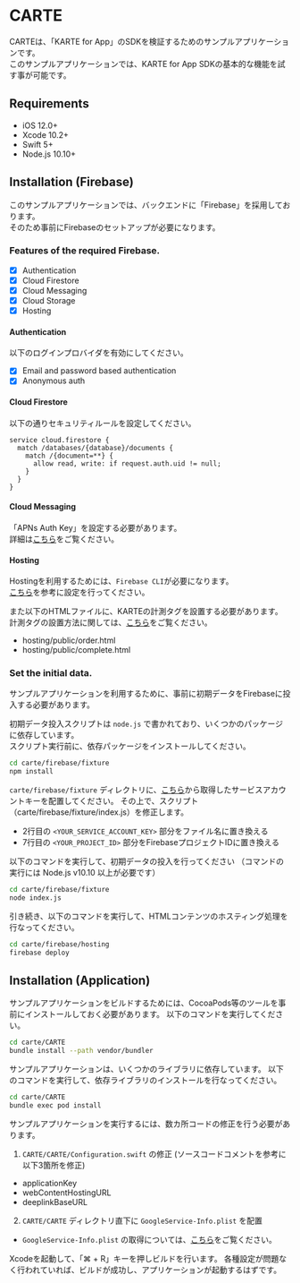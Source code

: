 # CARTE
CARTEは、「KARTE for App」のSDKを検証するためのサンプルアプリケーションです。<br>
このサンプルアプリケーションでは、KARTE for App SDKの基本的な機能を試す事が可能です。

## Requirements
* iOS 12.0+
* Xcode 10.2+
* Swift 5+
* Node.js 10.10+

## Installation (Firebase)
このサンプルアプリケーションでは、バックエンドに「Firebase」を採用しております。<br>
そのため事前にFirebaseのセットアップが必要になります。

### Features of the required Firebase.
- [x] Authentication
- [x] Cloud Firestore
- [x] Cloud Messaging
- [x] Cloud Storage
- [x] Hosting

#### Authentication
以下のログインプロバイダを有効にしてください。
- [x] Email and password based authentication
- [x] Anonymous auth

#### Cloud Firestore
以下の通りセキュリティルールを設定してください。
```
service cloud.firestore {
  match /databases/{database}/documents {
    match /{document=**} {
      allow read, write: if request.auth.uid != null;
    }
  }
}
```

#### Cloud Messaging
「APNs Auth Key」を設定する必要があります。<br>
詳細は[こちら](https://firebase.google.com/docs/cloud-messaging/ios/certs)をご覧ください。

#### Hosting
Hostingを利用するためには、`Firebase CLI`が必要になります。<br>
[こちら](https://firebase.google.com/docs/hosting/quickstart)を参考に設定を行ってください。

また以下のHTMLファイルに、KARTEの計測タグを設置する必要があります。<br>
計測タグの設置方法に関しては、[こちら](https://developers.karte.io/docs/setup-web)をご覧ください。
- hosting/public/order.html
- hosting/public/complete.html

### Set the initial data.
サンプルアプリケーションを利用するために、事前に初期データをFirebaseに投入する必要があります。

初期データ投入スクリプトは `node.js` で書かれており、いくつかのパッケージに依存しています。<br>
スクリプト実行前に、依存パッケージをインストールしてください。
```bash
cd carte/firebase/fixture
npm install
```

`carte/firebase/fixture` ディレクトリに、[こちら](https://console.firebase.google.com/project/_/settings/serviceaccounts/adminsdk)から取得したサービスアカウントキーを配置してください。
その上で、スクリプト（carte/firebase/fixture/index.js）を修正します。
- 2行目の `<YOUR_SERVICE_ACCOUNT_KEY>` 部分をファイル名に置き換える
- 7行目の `<YOUR_PROJECT_ID>` 部分をFirebaseプロジェクトIDに置き換える

以下のコマンドを実行して、初期データの投入を行ってください （コマンドの実行には Node.js v10.10 以上が必要です）
```bash
cd carte/firebase/fixture
node index.js
```

引き続き、以下のコマンドを実行して、HTMLコンテンツのホスティング処理を行なってください。
```bash
cd carte/firebase/hosting
firebase deploy
```

## Installation (Application)
サンプルアプリケーションをビルドするためには、CocoaPods等のツールを事前にインストールしておく必要があります。
以下のコマンドを実行してください。
```bash
cd carte/CARTE
bundle install --path vendor/bundler
```

サンプルアプリケーションは、いくつかのライブラリに依存しています。
以下のコマンドを実行して、依存ライブラリのインストールを行なってください。
```bash
cd carte/CARTE
bundle exec pod install
```

サンプルアプリケーションを実行するには、数カ所コードの修正を行う必要があります。
1. `CARTE/CARTE/Configuration.swift` の修正 (ソースコードコメントを参考に以下3箇所を修正)
  - applicationKey
  - webContentHostingURL
  - deeplinkBaseURL
2. `CARTE/CARTE` ディレクトリ直下に `GoogleService-Info.plist` を配置
  - `GoogleService-Info.plist` の取得については、[こちら](https://firebase.google.com/docs/ios/setup)をご覧ください。

Xcodeを起動して、「⌘ + R」キーを押しビルドを行います。
各種設定が問題なく行われていれば、ビルドが成功し、アプリケーションが起動するはずです。
